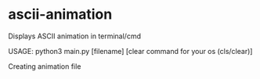 # ascii-animation
Displays ASCII animation in terminal/cmd

USAGE:
python3 main.py [filename] [clear command for your os (cls/clear)]

Creating animation file

